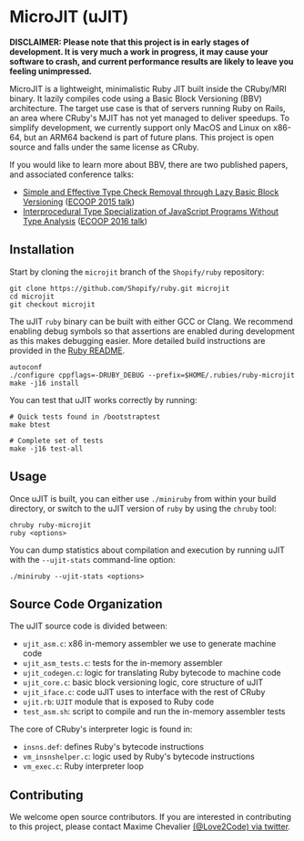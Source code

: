 MicroJIT (uJIT)
===============

**DISCLAIMER: Please note that this project is in early stages of development. It is very much a work in progress, it may cause your software to crash, and current performance results are likely to leave you feeling unimpressed.**

MicroJIT is a lightweight, minimalistic Ruby JIT built inside the CRuby/MRI binary.
It lazily compiles code using a Basic Block Versioning (BBV) architecture. The target use case is that of servers running
Ruby on Rails, an area where CRuby's MJIT has not yet managed to deliver speedups. 
To simplify development, we currently support only MacOS and Linux on x86-64, but an ARM64 backend
is part of future plans.
This project is open source and falls under the same license as CRuby.

If you would like to learn more about BBV, there are two published papers, and associated conference talks:
- [Simple and Effective Type Check Removal through Lazy Basic Block Versioning](https://arxiv.org/pdf/1411.0352.pdf) ([ECOOP 2015 talk](https://www.youtube.com/watch?v=S-aHBuoiYE0))
- [Interprocedural Type Specialization of JavaScript Programs Without Type Analysis](https://drops.dagstuhl.de/opus/volltexte/2016/6101/pdf/LIPIcs-ECOOP-2016-7.pdf) ([ECOOP 2016 talk](https://www.youtube.com/watch?v=sRNBY7Ss97A))

## Installation

Start by cloning the `microjit` branch of the `Shopify/ruby` repository:

```
git clone https://github.com/Shopify/ruby.git microjit
cd microjit
git checkout microjit
```

The uJIT `ruby` binary can be built with either GCC or Clang. We recommend enabling debug symbols so that assertions are enabled during development as this makes debugging easier. More detailed build instructions are provided in the [Ruby README](https://github.com/ruby/ruby#how-to-compile-and-install).

```
autoconf
./configure cppflags=-DRUBY_DEBUG --prefix=$HOME/.rubies/ruby-microjit
make -j16 install
```

You can test that uJIT works correctly by running:

```
# Quick tests found in /bootstraptest
make btest

# Complete set of tests
make -j16 test-all
```

## Usage

Once uJIT is built, you can either use `./miniruby` from within your build directory, or switch to the uJIT version of `ruby`
by using the `chruby` tool:

```
chruby ruby-microjit
ruby <options>
```

You can dump statistics about compilation and execution by running uJIT with the `--ujit-stats` command-line option:

```
./miniruby --ujit-stats <options>
```

## Source Code Organization

The uJIT source code is divided between:
- `ujit_asm.c`: x86 in-memory assembler we use to generate machine code
- `ujit_asm_tests.c`: tests for the in-memory assembler
- `ujit_codegen.c`: logic for translating Ruby bytecode to machine code
- `ujit_core.c`: basic block versioning logic, core structure of uJIT
- `ujit_iface.c`: code uJIT uses to interface with the rest of CRuby
- `ujit.rb`: `UJIT` module that is exposed to Ruby code
- `test_asm.sh`: script to compile and run the in-memory assembler tests

The core of CRuby's interpreter logic is found in:
- `insns.def`: defines Ruby's bytecode instructions
- `vm_insnshelper.c`: logic used by Ruby's bytecode instructions
- `vm_exec.c`: Ruby interpreter loop

## Contributing

We welcome open source contributors. If you are interested in contributing to this project, please contact Maxime Chevalier [(@Love2Code) via twitter](https://twitter.com/Love2Code).
